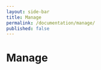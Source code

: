 ```yaml
---
layout: side-bar
title: Manage
permalink: /documentation/manage/
published: false
---
```


# Manage
